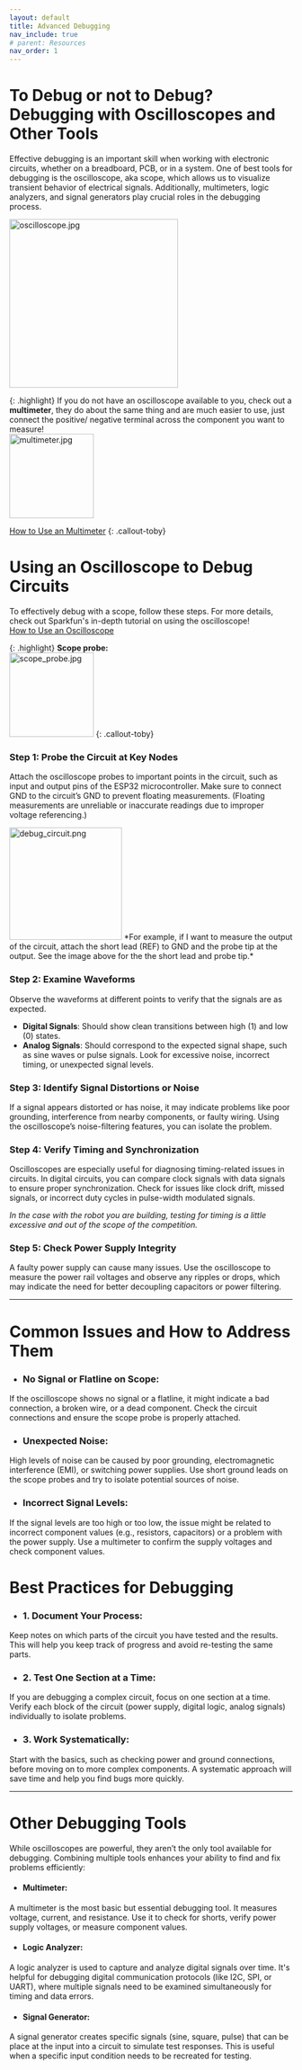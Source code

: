 ```yaml
---
layout: default
title: Advanced Debugging
nav_include: true
# parent: Resources
nav_order: 1
---
```


# To Debug or not to Debug? Debugging with Oscilloscopes and Other Tools
Effective debugging is an important skill when working with electronic circuits, whether on a breadboard, PCB, or in a system. One of best tools for debugging is the oscilloscope, aka scope, which allows us to visualize transient behavior of electrical signals. Additionally, multimeters, logic analyzers, and signal generators play crucial roles in the debugging process.

<img src="{{ '/_assets/images/oscilloscope.jpg' | prepend: site.baseurl }}" alt="oscilloscope.jpg" width=300 height=300>

{: .highlight}
If you do not have an oscilloscope available to you, check out a **multimeter**, they do about the same thing and are much easier to use, just connect the positive/ negative terminal across the component you want to measure!  
<img src="{{ '/_assets/images/multimeter.jpg' | prepend: site.baseurl }}" alt="multimeter.jpg" width=150 height=150>

[How to Use an Multimeter](https://www.electronicshub.org/how-to-use-a-multimeter/)
{: .callout-toby}

# Using an Oscilloscope to Debug Circuits
To effectively debug with a scope, follow these steps. For more details, check out Sparkfun's in-depth tutorial on using the oscilloscope!  
[How to Use an Oscilloscope](https://learn.sparkfun.com/tutorials/how-to-use-an-oscilloscope/all)

{: .highlight}
**Scope probe:**  
<img src="{{ '/_assets/images/scope_probe.jpg' | prepend: site.baseurl }}" alt="scope_probe.jpg" width=150 height=150>
{: .callout-toby}

### Step 1: Probe the Circuit at Key Nodes
Attach the oscilloscope probes to important points in the circuit, such as input and output pins of the ESP32 microcontroller. Make sure to connect GND to the circuit’s GND to prevent floating measurements. (Floating measurements are unreliable or inaccurate readings due to improper voltage referencing.)

<img src="{{ '/_assets/images/debug_circuit.png' | prepend: site.baseurl }}" alt="debug_circuit.png" width=200 height=200>  
*For example, if I want to measure the output of the circuit, attach the short lead (REF) to GND and the probe tip at the output. See the image above  for the the short lead and probe tip.*

### Step 2: Examine Waveforms
Observe the waveforms at different points to verify that the signals are as expected.

 - **Digital Signals**: Should show clean transitions between high (1) and low (0) states.
 - **Analog Signals**: Should correspond to the expected signal shape, such as sine waves or pulse signals. Look for excessive noise, incorrect timing, or unexpected signal levels.

### Step 3: Identify Signal Distortions or Noise
If a signal appears distorted or has noise, it may indicate problems like poor grounding, interference from nearby components, or faulty wiring. Using the oscilloscope’s noise-filtering features, you can isolate the problem.

### Step 4: Verify Timing and Synchronization
Oscilloscopes are especially useful for diagnosing timing-related issues in circuits. In digital circuits, you can compare clock signals with data signals to ensure proper synchronization. Check for issues like clock drift, missed signals, or incorrect duty cycles in pulse-width modulated signals. 

*In the case with the robot you are building, testing for timing is a little excessive and out of the scope of the competition.*

### Step 5: Check Power Supply Integrity
A faulty power supply can cause many issues. Use the oscilloscope to measure the power rail voltages and observe any ripples or drops, which may indicate the need for better decoupling capacitors or power filtering.

---

# Common Issues and How to Address Them
- ### No Signal or Flatline on Scope:
If the oscilloscope shows no signal or a flatline, it might indicate a bad connection, a broken wire, or a dead component. Check the circuit connections and ensure the scope probe is properly attached.

- ### Unexpected Noise:
High levels of noise can be caused by poor grounding, electromagnetic interference (EMI), or switching power supplies. Use short ground leads on the scope probes and try to isolate potential sources of noise.

- ### Incorrect Signal Levels:
If the signal levels are too high or too low, the issue might be related to incorrect component values (e.g., resistors, capacitors) or a problem with the power supply. Use a multimeter to confirm the supply voltages and check component values.


# Best Practices for Debugging
- ### 1. Document Your Process:
Keep notes on which parts of the circuit you have tested and the results. This will help you keep track of progress and avoid re-testing the same parts.

- ### 2. Test One Section at a Time:
If you are debugging a complex circuit, focus on one section at a time. Verify each block of the circuit (power supply, digital logic, analog signals) individually to isolate problems.

- ### 3. Work Systematically:
Start with the basics, such as checking power and ground connections, before moving on to more complex components. A systematic approach will save time and help you find bugs more quickly.

---

# Other Debugging Tools
While oscilloscopes are powerful, they aren’t the only tool available for debugging. Combining multiple tools enhances your ability to find and fix problems efficiently:

- #### Multimeter:
A multimeter is the most basic but essential debugging tool. It measures voltage, current, and resistance. Use it to check for shorts, verify power supply voltages, or measure component values.

- #### Logic Analyzer:
A logic analyzer is used to capture and analyze digital signals over time. It's helpful for debugging digital communication protocols (like I2C, SPI, or UART), where multiple signals need to be examined simultaneously for timing and data errors.

- #### Signal Generator:
A signal generator creates specific signals (sine, square, pulse) that can be place at the input into a circuit to simulate test responses. This is useful when a specific input condition needs to be recreated for testing.
